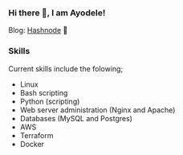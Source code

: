 ### Hi there 👋, I am Ayodele! 

Blog: [Hashnode](https://ayodelespencer.hashnode.dev) :closed_book:

### Skills

Current skills include the folowing;

- Linux
- Bash scripting
- Python (scripting)
- Web server administration (Nginx and Apache)
- Databases (MySQL and Postgres)
- AWS
- Terraform
- Docker


<!--
**ayodele-ademeso/ayodele-ademeso** is a ✨ _special_ ✨ repository because its `README.md` (this file) appears on your GitHub profile.

Here are some ideas to get you started:

- 🔭 I’m currently working on ...
- 🌱 I’m currently learning ...
- 👯 I’m looking to collaborate on ...
- 🤔 I’m looking for help with ...
- 💬 Ask me about ...
- 📫 How to reach me: ...
- 😄 Pronouns: ...
- ⚡ Fun fact: ...
-->
